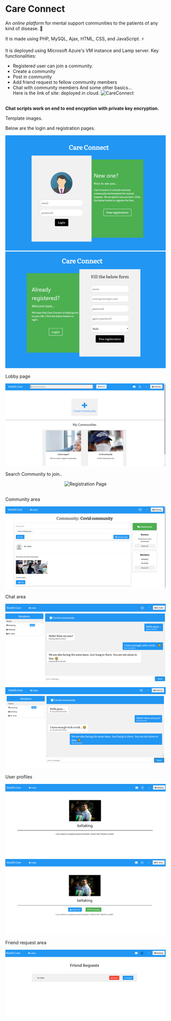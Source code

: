 # Care Connect
An *online platform* for mental support communities to the patients of any kind of disease. :wave:

It is made using PHP, MySQL, Ajax, HTML, CSS, and JavaScript. :zap:

It is deployed using Microsoft Azure's VM instance and Lamp server.
Key functionalities:
- Registered user can join a community.
- Create a community
- Post in community
- Add friend request to fellow community members
- Chat with community members
And some other basics...<br>
Here is the link of site: deployed in cloud. ![CareConnect](http://careconnect.centralus.cloudapp.azure.com/)
<br>
<b>Chat scripts work on end to end encyption with private key encryption.</b>

Template images.

Below are the login and registration pages.
<p align="center">
  
  <img src="https://github.com/Kelta-King/Kelta-King/blob/master/Images/login.PNG" title="Login Page">
<br>
  <img src="https://github.com/Kelta-King/Kelta-King/blob/master/Images/Registration.PNG" title="Registration Page">
  
</p>
Lobby page
<p align="center">
  
  <img src="https://github.com/Kelta-King/Kelta-King/blob/master/Images/lobby.PNG" title="Registration Page">

</p>
Search Community to join..
<p align="center">
  
  <img src="https://github.com/Kelta-King/Kelta-King/blob/master/Images/searchAndJoin.PNG" title="Registration Page">

</p>
<br>
Community area
<p align="center">
  
  <img src="https://github.com/Kelta-King/Kelta-King/blob/master/Images/communityArea.PNG" title="Registration Page">

</p>
Chat area
<p align="center">
  
  <img src="https://github.com/Kelta-King/Kelta-King/blob/master/Images/chatAreaOne.PNG" title="Registration Page">
  <br>
  <img src="https://github.com/Kelta-King/Kelta-King/blob/master/Images/chatAreaTwo.PNG" title="Registration Page">
  

</p>
User profiles
<p align="center">
  
  <img src="https://github.com/Kelta-King/Kelta-King/blob/master/Images/personalProfile.PNG" title="Registration Page">
  <img src="https://github.com/Kelta-King/Kelta-King/blob/master/Images/otherUserProfile.PNG" title="Registration Page">
  

</p>
Friend request area
<p align="center">
  
  <img src="https://github.com/Kelta-King/Kelta-King/blob/master/Images/friendRequestArea.PNG" title="Registration Page">
  

</p>
